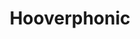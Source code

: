 ---
title: "Hooverphonic"
summary: "Hooverphonic is a Belgian band that was formed in October 1995. Though originally categorized as a trip hop group, they quickly expanded their sound to the point where they could no longer be described as a singular genre, but rather encompass alternative, electronica, electropop, rock, and a mixture of others. The band originally called themselves Hoover, but later changed their name to Hooverphonic after discovering other groups were already using the Hoover name and to avoid any legal issues with the vacuum cleaner company.
Since their formation, Hooverphonic's lineup consisted of bassist Alex Callier, guitarist Raymond Geerts, and various lead singers. Prominent ones included Liesje Sadonius , Geike Arnaert , Noémie Wolfs , and Luka Cruysberghs .
The band were set to represent Belgium at the Eurovision Song Contest 2020 in Rotterdam with their song \"Release Me\". However, on March 18, 2020, the event was cancelled due to the COVID-19 pandemic. They instead represented Belgium in the Eurovision Song Contest 2021 with the song \"The Wrong Place\"."
image: "hooverphonic.jpg"
apple_music_artist_url: "https://music.apple.com/gb/artist/hooverphonic/475672"
wikipedia_url: "https://en.wikipedia.org/wiki/Hooverphonic"
---